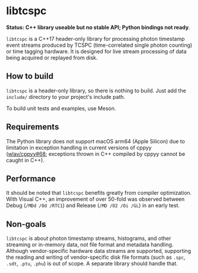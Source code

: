 <!--
This file is part of libtcspc
Copyright 2019-2024 Board of Regents of the University of Wisconsin System
SPDX-License-Identifier: MIT
-->

# libtcspc

**Status: C++ library useable but no stable API; Python bindings not ready**.

`libtcspc` is a C++17 header-only library for processing photon timestamp event
streams produced by TCSPC (time-correlated single photon counting) or time
tagging hardware. It is designed for live stream processing of data being
acquired or replayed from disk.

## How to build

`libtcspc` is a header-only library, so there is nothing to build. Just add the
`include/` directory to your project's include path.

To build unit tests and examples, use Meson.

## Requirements

The Python library does not support macOS arm64 (Apple Silicon) due to
limitation in exception handling in current versions of cppyy
([wlav/cppyy#68](https://github.com/wlav/cppyy/issues/68); exceptions thrown in
C++ compiled by cppyy cannot be caught in C++).

## Performance

It should be noted that `libtcspc` benefits greatly from compiler optimization.
With Visual C++, an improvement of over 50-fold was observed between Debug
(`/MDd /Od /RTC1`) and Release (`/MD /O2 /Oi /GL`) in an early test.

## Non-goals

`libtcspc` is about photon timestamp streams, histograms, and other streaming
or in-memory data, not file format and metadata handling. Although
vendor-specific hardware data streams are supported, supporting the reading and
writing of vendor-specific disk file formats (such as `.spc`, `.sdt`, `.ptu`,
`.phu`) is out of scope. A separate library should handle that.

